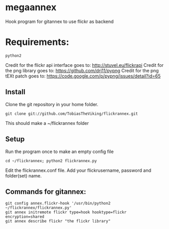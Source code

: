 megaannex
=========

Hook program for gitannex to use flickr as backend

# Requirements:

    python2

Credit for the flickr api interface goes to: http://stuvel.eu/flickrapi
Credit for the png library goes to: https://github.com/drj11/pypng
Credit for the png tEXt patch goes to: https://code.google.com/p/pypng/issues/detail?id=65

## Install
Clone the git repository in your home folder.

    git clone git://github.com/TobiasTheViking/flickrannex.git 

This should make a ~/flickrannex folder

## Setup
Run the program once to make an empty config file

    cd ~/flickrannex; python2 flickrannex.py

Edit the flickrannex.conf file. Add your flickrusername, password and folder(set) name.

## Commands for gitannex:

    git config annex.flickr-hook '/usr/bin/python2 ~/flickrannex/flickrannex.py'
    git annex initremote flickr type=hook hooktype=flickr encryption=shared
    git annex describe flickr "the flickr library"
